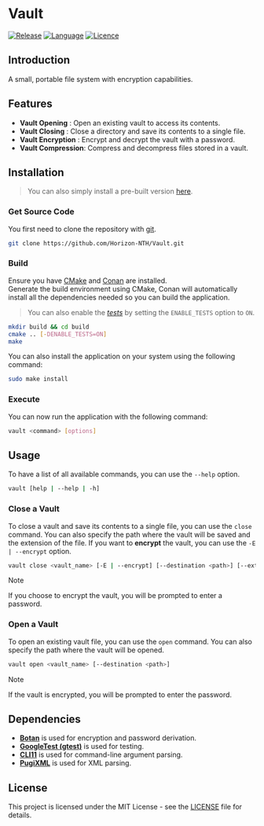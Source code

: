 # Vault

[![Release](https://img.shields.io/badge/Release-v3.1-blueviolet)](https://github.com/Horizon-NTH/Vault/releases)
[![Language](https://img.shields.io/badge/Language-C%2B%2B-0052cf)](https://en.wikipedia.org/wiki/C++)
[![Licence](https://img.shields.io/badge/License-MIT-yellow.svg)](LICENSE)

## Introduction

A small, portable file system with encryption capabilities.

## Features

- **Vault Opening** : Open an existing vault to access its contents.
- **Vault Closing** : Close a directory and save its contents to a single file.
- **Vault Encryption** : Encrypt and decrypt the vault with a password.
- **Vault Compression**: Compress and decompress files stored in a vault.

## Installation

> You can also simply install a pre-built version [here](https://github.com/Horizon-NTH/Vault/releases).

### Get Source Code

You first need to clone the repository with [git](https://git-scm.com).

```bash
git clone https://github.com/Horizon-NTH/Vault.git
```

### Build

Ensure you have [CMake](https://cmake.org/) and [Conan](https://conan.io/) are installed.  
Generate the build environment using CMake, Conan will automatically install all the
dependencies needed so you can build the application.

> You can also enable the [_tests_](https://github.com/google/googletest) by setting the `ENABLE_TESTS` option to `ON`.

```bash
mkdir build && cd build
cmake .. [-DENABLE_TESTS=ON]
make 
```

You can also install the application on your system using the following command:

```bash
sudo make install
```

### Execute

You can now run the application with the following command:

```bash
vault <command> [options]
```

## Usage

To have a list of all available commands, you can use the `--help` option.

```bash
vault [help | --help | -h]
```

### Close a Vault

To close a vault and save its contents to a single file, you can use the `close` command.
You can also specify the path where the vault will be saved and the extension of the file.
If you want to **encrypt** the vault, you can use the `-E | --encrypt` option.

```bash
vault close <vault_name> [-E | --encrypt] [--destination <path>] [--extension <ext>]
```

> [!NOTE]
> If you choose to encrypt the vault, you will be prompted to enter a password.

### Open a Vault

To open an existing vault file, you can use the `open` command. You can also specify the path where the vault will be
opened.

```bash
vault open <vault_name> [--destination <path>]
```

> [!NOTE]
> If the vault is encrypted, you will be prompted to enter the password.

## Dependencies

- **[Botan](https://botan.randombit.net/)** is used for encryption and password derivation.
- **[GoogleTest (gtest)](https://github.com/google/googletest)** is used for testing.
- **[CLI11](https://github.com/CLIUtils/CLI11)** is used for command-line argument parsing.
- **[PugiXML](https://pugixml.org/)** is used for XML parsing.

## License

This project is licensed under the MIT License - see the [LICENSE](LICENSE) file for details.
